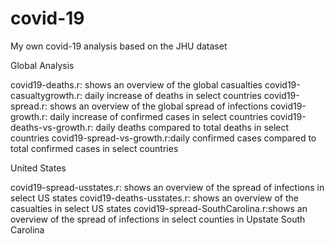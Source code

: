 # covid-19
My own covid-19 analysis based on the JHU dataset

Global Analysis

covid19-deaths.r: shows an overview of the global casualties 
covid19-casualtygrowth.r: daily increase of deaths in select countries
covid19-spread.r: shows an overview of the global spread of infections
covid19-growth.r: daily increase of confirmed cases in select countries
covid19-deaths-vs-growth.r: daily deaths compared to total deaths in select countries
covid19-spread-vs-growth.r:daily confirmed cases compared to total confirmed cases in select countries

United States

covid19-spread-usstates.r: shows an overview of the spread of infections in select US states
covid19-deaths-usstates.r: shows an overview of the casualties in select US states
covid19-spread-SouthCarolina.r:shows an overview of the spread of infections in select counties in Upstate South Carolina



